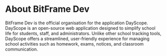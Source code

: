 # About BitFrame Dev
BitFrame Dev is the official organisation for the application DayScope.
DayScope is an open-source web application designed to simplify school life for students, staff, and administrators. Unlike other school tracking tools, DayScope offers a streamlined, user-friendly experience for managing school activities such as homework, exams, notices, and classroom communication.
